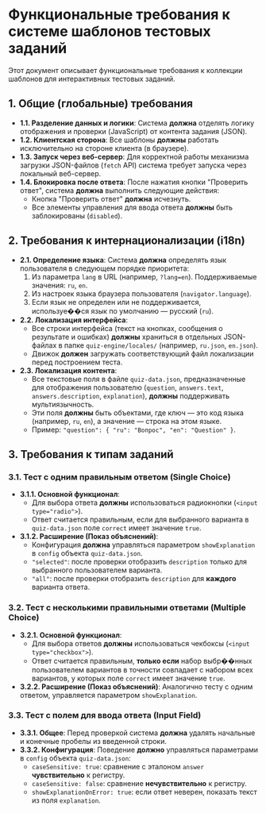 # Функциональные требования к системе шаблонов тестовых заданий

Этот документ описывает функциональные требования к коллекции шаблонов для интерактивных тестовых заданий.

## 1. Общие (глобальные) требования

-   **1.1. Разделение данных и логики**: Система **должна** отделять логику отображения и проверки (JavaScript) от контента задания (JSON).
-   **1.2. Клиентская сторона**: Все шаблоны **должны** работать исключительно на стороне клиента (в браузере).
-   **1.3. Запуск через веб-сервер**: Для корректной работы механизма загрузки JSON-файлов (`fetch` API) система требует запуска через локальный веб-сервер.
-   **1.4. Блокировка после ответа**: После нажатия кнопки "Проверить ответ", система **должна** выполнить следующие действия:
    -   Кнопка "Проверить ответ" **должна** исчезнуть.
    -   Все элементы управления для ввода ответа **должны** быть заблокированы (`disabled`).

## 2. Требования к интернационализации (i18n)

-   **2.1. Определение языка**: Система **должна** определять язык пользователя в следующем порядке приоритета:
    1.  Из параметра `lang` в URL (например, `?lang=en`). Поддерживаемые значения: `ru`, `en`.
    2.  Из настроек языка браузера пользователя (`navigator.language`).
    3.  Если язык не определен или не поддерживается, используе��ся язык по умолчанию — русский (`ru`).
-   **2.2. Локализация интерфейса**:
    -   Все строки интерфейса (текст на кнопках, сообщения о результате и ошибках) **должны** храниться в отдельных JSON-файлах в папке `quiz-engine/locales/` (например, `ru.json`, `en.json`).
    -   Движок **должен** загружать соответствующий файл локализации перед построением теста.
-   **2.3. Локализация контента**:
    -   Все текстовые поля в файле `quiz-data.json`, предназначенные для отображения пользователю (`question`, `answers.text`, `answers.description`, `explanation`), **должны** поддерживать мультиязычность.
    -   Эти поля **должны** быть объектами, где ключ — это код языка (например, `ru`, `en`), а значение — строка на этом языке.
    -   Пример: `"question": { "ru": "Вопрос", "en": "Question" }`.

## 3. Требования к типам заданий

### 3.1. Тест с одним правильным ответом (Single Choice)

-   **3.1.1. Основной функционал**:
    -   Для выбора ответа **должны** использоваться радиокнопки (`<input type="radio">`).
    -   Ответ считается правильным, если для выбранного варианта в `quiz-data.json` поле `correct` имеет значение `true`.
-   **3.1.2. Расширение (Показ объяснений)**:
    -   Конфигурация **должна** управляться параметром `showExplanation` в `config` объекта `quiz-data.json`.
    -   `"selected"`: после проверки отобразить `description` только для выбранного пользователем варианта.
    -   `"all"`: после проверки отобразить `description` для **каждого** варианта ответа.

### 3.2. Тест с несколькими правильными ответами (Multiple Choice)

-   **3.2.1. Основной функционал**:
    -   Для выбора ответов **должны** использоваться чекбоксы (`<input type="checkbox">`).
    -   Ответ считается правильным, **только если** набор выбр��нных пользователем вариантов в точности совпадает с набором всех вариантов, у которых поле `correct` имеет значение `true`.
-   **3.2.2. Расширение (Показ объяснений)**: Аналогично тесту с одним ответом, управляется параметром `showExplanation`.

### 3.3. Тест с полем для ввода ответа (Input Field)

-   **3.3.1. Общее**: Перед проверкой система **должна** удалять начальные и конечные пробелы из введенной строки.
-   **3.3.2. Конфигурация**: Поведение **должно** управляться параметрами в `config` объекта `quiz-data.json`:
    -   `caseSensitive: true`: сравнение с эталоном `answer` **чувствительно** к регистру.
    -   `caseSensitive: false`: сравнение **нечувствительно** к регистру.
    -   `showExplanationOnError: true`: если ответ неверен, показать текст из поля `explanation`.